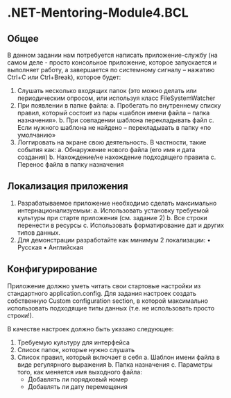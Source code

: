 # .NET-Mentoring-Module4.BCL
## Общее
В данном задании нам потребуется написать приложение-службу (на самом деле - просто консольное приложение, которое запускается и выполняет 
работу, а завершается по системному сигналу – нажатию Ctrl+C или Ctrl+Break), которое будет:
1. Слушать несколько входящих папок (это можно делать или периодическим опросом, или используя класс FileSystemWatcher
2. При появлении в папке файла:
   a. Пробегать по внутреннему списку правил, который состоит из пары «шаблон имени файла – папка назначения».
   b. При совпадении шаблона перекладывать файл
   c. Если нужного шаблона не найдено – перекладывать в папку «по умолчанию»
3. Логгировать на экране свою деятельность. В частности, такие события как:
   a. Обнаружение нового файла (его имя и дата создания)
   b. Нахождение/не нахождение подходящего правила
   c. Перенос файла в папку назначения
   
## Локализация приложения 
1. Разрабатываемое приложение необходимо сделать максимально интернационализуемым:
   a. Использовать установку требуемой культуры при старте приложения (см. задание 2)
   b. Все строки перенести в ресурсы
   c. Использовать форматирование дат и других типов данных.
2. Для демонстрации разработайте как минимум 2 локализации:
   •  Русская
   •  Английская
   
## Конфигурирование
Приложение должно уметь читать свои стартовые настройки из стандартного application.config. Для задания настроек создать собственную 
Custom configuration section, в которой максимально использовать подходящие типы данных (т.е. не использовать просто строки!).

В качестве настроек должно быть указано следующее:
  1.	Требуемую культуру для интерфейса
  2.	Список папок, которые нужно слушать
  3.	Список правил, который включает в себя
      a.	Шаблон имени файла в виде регулярного выражения
      b.	Папка назначения
      c.	Параметры того, как меняется имя выходного файла:
          -	Добавлять ли порядковый номер
          -	Добавлять ли дату перемещения
